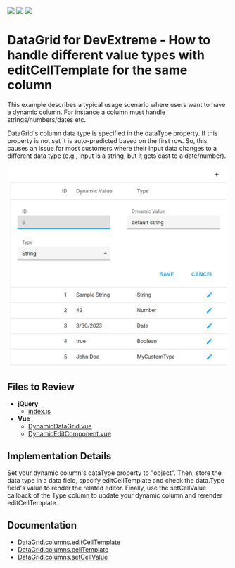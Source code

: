 <!-- default badges list -->
![](https://img.shields.io/endpoint?url=https://codecentral.devexpress.com/api/v1/VersionRange/620850607/22.2.5%2B)
[![](https://img.shields.io/badge/Open_in_DevExpress_Support_Center-FF7200?style=flat-square&logo=DevExpress&logoColor=white)](https://supportcenter.devexpress.com/ticket/details/T1156931)
[![](https://img.shields.io/badge/📖_How_to_use_DevExpress_Examples-e9f6fc?style=flat-square)](https://docs.devexpress.com/GeneralInformation/403183)
<!-- default badges end -->

# DataGrid for DevExtreme - How to handle different value types with editCellTemplate for the same column

This example describes a typical usage scenario where users want to have a dynamic column. For instance a column must handle strings/numbers/dates etc.

DataGrid's column data type is specified in the dataType property. If this property is not set it is auto-predicted based on the first row. So, this causes an issue for most customers where their input data changes to a different data type (e.g., input is a string, but it gets cast to a date/number).

<div align="center"><img alt=" DataGrid for DevExtreme - How to handle different value types with editCellTemplate for the same column" src="datagrid-dynamic-type-column.png" /></div>

## Files to Review

- **jQuery**
    - [index.js](jQuery/src/index.js)
- **Vue**
    - [DynamicDataGrid.vue](Vue/src/components/DynamicDataGrid/DynamicDataGrid.vue)
    - [DynamicEditComponent.vue](Vue/src/components/DynamicDataGrid/templates/DynamicEditComponent.vue)

## Implementation Details

Set your dynamic column's dataType property to "object". Then, store the data type in a data field, specify editCellTemplate and check the data.Type field's value to render the related editor. Finally, use the setCellValue callback of the Type column to update your dynamic column and rerender editCellTemplate. 

## Documentation

- [DataGrid.columns.editCellTemplate](https://js.devexpress.com/Documentation/ApiReference/UI_Components/dxDataGrid/Configuration/columns/#editCellTemplate)
- [DataGrid.columns.cellTemplate](https://js.devexpress.com/Documentation/ApiReference/UI_Components/dxDataGrid/Configuration/columns/#cellTemplate)
- [DataGrid.columns.setCellValue](https://js.devexpress.com/Documentation/ApiReference/UI_Components/dxDataGrid/Configuration/columns/#setCellValue)
